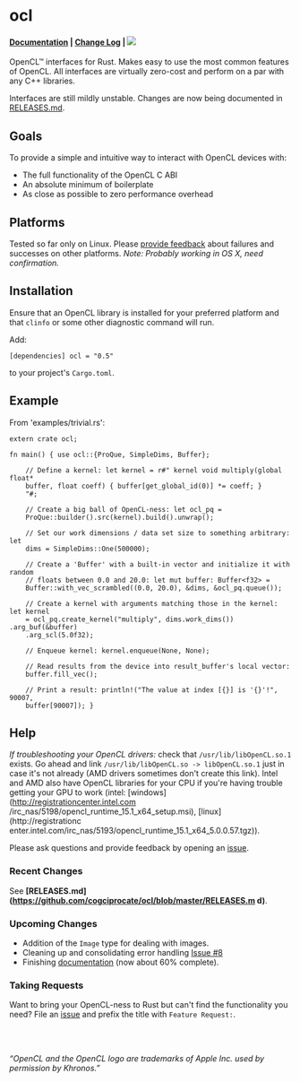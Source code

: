 # ocl
#### [Documentation](http://doc.cogciprocate.com/ocl/) | [Change Log](https://github.com/cogciprocate/ocl/blob/master/RELEASES.md) | [![](http://meritbadge.herokuapp.com/ocl)](https://crates.io/crates/ocl)


OpenCL&trade; interfaces for Rust. Makes easy to use the most common features
of OpenCL. All interfaces are virtually zero-cost and perform on a par with
any C++ libraries.

Interfaces are still mildly unstable. Changes are now being documented in
[RELEASES.md](https://github.com/cogciprocate/ocl/blob/master/RELEASES.md).


## Goals

To provide a simple and intuitive way to interact with OpenCL devices with:
- The full functionality of the OpenCL C ABI
- An absolute minimum of boilerplate
- As close as possible to zero performance overhead


## Platforms

Tested so far only on Linux. Please [provide
feedback](https://github.com/cogciprocate/ocl_rust/issues) about failures and
successes on other platforms. *Note: Probably working in OS X, need
confirmation.*


## Installation

Ensure that an OpenCL library is installed for your preferred platform and
that `clinfo` or some other diagnostic command will run.

Add:

```
[dependencies] ocl = "0.5"
```

to your project's `Cargo.toml`.


## Example 

From 'examples/trivial.rs':
```
extern crate ocl;

fn main() { use ocl::{ProQue, SimpleDims, Buffer};

    // Define a kernel: let kernel = r#" kernel void multiply(global float*
    buffer, float coeff) { buffer[get_global_id(0)] *= coeff; }
    "#;

    // Create a big ball of OpenCL-ness: let ocl_pq =
    ProQue::builder().src(kernel).build().unwrap();

    // Set our work dimensions / data set size to something arbitrary: let
    dims = SimpleDims::One(500000);

    // Create a 'Buffer' with a built-in vector and initialize it with random
    // floats between 0.0 and 20.0: let mut buffer: Buffer<f32> =
    Buffer::with_vec_scrambled((0.0, 20.0), &dims, &ocl_pq.queue());

    // Create a kernel with arguments matching those in the kernel: let kernel
    = ocl_pq.create_kernel("multiply", dims.work_dims()) .arg_buf(&buffer)
    .arg_scl(5.0f32);

    // Enqueue kernel: kernel.enqueue(None, None);

    // Read results from the device into result_buffer's local vector:
    buffer.fill_vec();

    // Print a result: println!("The value at index [{}] is '{}'!", 90007,
    buffer[90007]); }
```

## Help

*If troubleshooting your OpenCL drivers:* check that `/usr/lib/libOpenCL.so.1`
exists. Go ahead and link `/usr/lib/libOpenCL.so -> libOpenCL.so.1` just in
case it's not already (AMD drivers sometimes don't create this link).  Intel
and AMD also have OpenCL libraries for your CPU if you're having trouble
getting your GPU to work (intel: [windows](http://registrationcenter.intel.com
/irc_nas/5198/opencl_runtime_15.1_x64_setup.msi), [linux](http://registrationc
enter.intel.com/irc_nas/5193/opencl_runtime_15.1_x64_5.0.0.57.tgz)).

Please ask questions and provide feedback by opening an
[issue](https://github.com/cogciprocate/ocl_rust/issues).


### Recent Changes

See **[RELEASES.md](https://github.com/cogciprocate/ocl/blob/master/RELEASES.m
d)**.


### Upcoming Changes

* Addition of the `Image` type for dealing with images.
* Cleaning up and consolidating error handling [Issue
  #8](https://github.com/cogciprocate/ocl/issues/8)
* Finishing [documentation](http://doc.cogciprocate.com/ocl/) (now about 60%
  complete).


### Taking Requests

Want to bring your OpenCL-ness to Rust but can't find the functionality you
need? File an [issue](https://github.com/cogciprocate/ocl_rust/issues) and
prefix the title with `Feature Request:`.


<br/><br/>

*“OpenCL and the OpenCL logo are trademarks of Apple Inc. used by permission
by Khronos.”*
